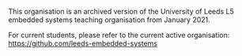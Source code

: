 This organisation is an archived version of the University of Leeds L5 embedded systems teaching organisation from January 2021.

For current students, please refer to the current active organisation: https://github.com/leeds-embedded-systems
